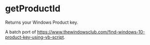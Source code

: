# getProductId
Returns your Windows Product key.

A batch port of https://www.thewindowsclub.com/find-windows-10-product-key-using-vb-script.
